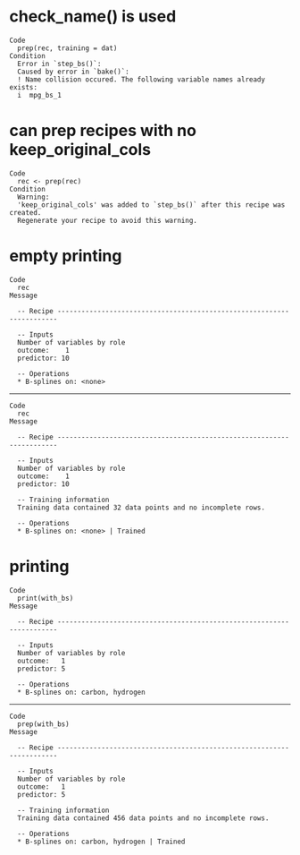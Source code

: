 # check_name() is used

    Code
      prep(rec, training = dat)
    Condition
      Error in `step_bs()`:
      Caused by error in `bake()`:
      ! Name collision occured. The following variable names already exists:
      i  mpg_bs_1

# can prep recipes with no keep_original_cols

    Code
      rec <- prep(rec)
    Condition
      Warning:
      'keep_original_cols' was added to `step_bs()` after this recipe was created.
      Regenerate your recipe to avoid this warning.

# empty printing

    Code
      rec
    Message
      
      -- Recipe ----------------------------------------------------------------------
      
      -- Inputs 
      Number of variables by role
      outcome:    1
      predictor: 10
      
      -- Operations 
      * B-splines on: <none>

---

    Code
      rec
    Message
      
      -- Recipe ----------------------------------------------------------------------
      
      -- Inputs 
      Number of variables by role
      outcome:    1
      predictor: 10
      
      -- Training information 
      Training data contained 32 data points and no incomplete rows.
      
      -- Operations 
      * B-splines on: <none> | Trained

# printing

    Code
      print(with_bs)
    Message
      
      -- Recipe ----------------------------------------------------------------------
      
      -- Inputs 
      Number of variables by role
      outcome:   1
      predictor: 5
      
      -- Operations 
      * B-splines on: carbon, hydrogen

---

    Code
      prep(with_bs)
    Message
      
      -- Recipe ----------------------------------------------------------------------
      
      -- Inputs 
      Number of variables by role
      outcome:   1
      predictor: 5
      
      -- Training information 
      Training data contained 456 data points and no incomplete rows.
      
      -- Operations 
      * B-splines on: carbon, hydrogen | Trained

